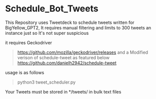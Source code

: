 # Schedule_Bot_Tweets
This Repository uses Tweetdeck to schedule tweets written for BigYellow_GPT2, It requires manual filtering and limits to 300 tweets an instance just so It's not super suspicious


it requires 
Geckodriver
>https://github.com/mozilla/geckodriver/releases
and a Modified verison of schedule-tweet as featured below
>https://github.com/danielh2942/schedule-tweet

usage is as follows 
>python3 tweet_scheduler.py

Your Tweets must be stored in */tweets/ in bulk text files
